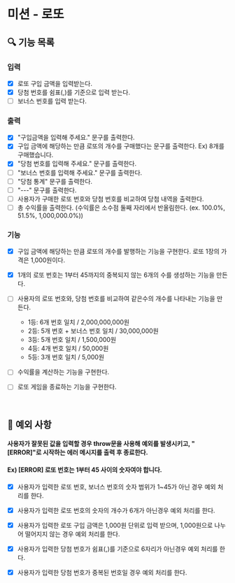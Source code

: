 # 미션 - 로또

## 🔍 기능 목록

### 입력

- [x] 로또 구입 금액을 입력받는다.
- [x] 당첨 번호를 쉼표(,)를 기준으로 입력 받는다.
- [ ] 보너스 번호를 입력 받는다.

### 출력

- [x] "구입금액을 입력해 주세요." 문구를 출력한다.
- [x] 구입 금액에 해당하는 만큼 로또의 개수를 구매했다는 문구를 출력한다. Ex) 8개를 구매했습니다.
- [x] "당첨 번호를 입력해 주세요." 문구를 출력한다.
- [ ] "보너스 번호를 입력해 주세요." 문구를 출력한다.
- [ ] "당첨 통계" 문구를 출력한다.
- [ ] "---" 문구를 출력한다.
- [ ] 사용자가 구매한 로또 번호와 당첨 번호를 비교하여 당첨 내역을 출력한다.
- [ ] 총 수익률을 출력한다. (수익률은 소수점 둘째 자리에서 반올림한다. (ex. 100.0%, 51.5%, 1,000,000.0%))

### 기능

- [x] 구입 금액에 해당하는 만큼 로또의 개수를 발행하는 기능을 구현한다. 로또 1장의 가격은 1,000원이다.
- [x] 1개의 로또 번호는 1부터 45까지의 중복되지 않는 6개의 수를 생성하는 기능을 만든다.
- [ ] 사용자의 로또 번호와, 당첨 번호를 비교하여 같은수의 개수를 나타내는 기능을 만든다.

  - 1등: 6개 번호 일치 / 2,000,000,000원
  - 2등: 5개 번호 + 보너스 번호 일치 / 30,000,000원
  - 3등: 5개 번호 일치 / 1,500,000원
  - 4등: 4개 번호 일치 / 50,000원
  - 5등: 3개 번호 일치 / 5,000원

- [ ] 수익률을 계산하는 기능을 구현한다.
- [ ] 로또 게임을 종료하는 기능을 구현한다.

<br>

## 🚨 예외 사항

#### 사용자가 잘못된 값을 입력할 경우 throw문을 사용해 예외를 발생시키고, "[ERROR]"로 시작하는 에러 메시지를 출력 후 종료한다.

#### Ex) [ERROR] 로또 번호는 1부터 45 사이의 숫자여야 합니다.

- [x] 사용자가 입력한 로또 번호, 보너스 번호의 숫자 범위가 1~45가 아닌 경우 예외 처리를 한다.
- [x] 사용자가 입력한 로또 번호의 숫자의 개수가 6개가 아닌경우 예외 처리를 한다.
- [x] 사용자가 입력한 로또 구입 금액은 1,000원 단위로 입력 받으며, 1,000원으로 나누어 떨어지지 않는 경우 예외 처리를 한다.

- [x] 사용자가 입력한 당첨 번호가 쉼표(,)를 기준으로 6자리가 아닌경우 예외 처리를 한다.
- [x] 사용자가 입력한 당첨 번호가 중복된 번호일 경우 예외 처리를 한다.

<br>
